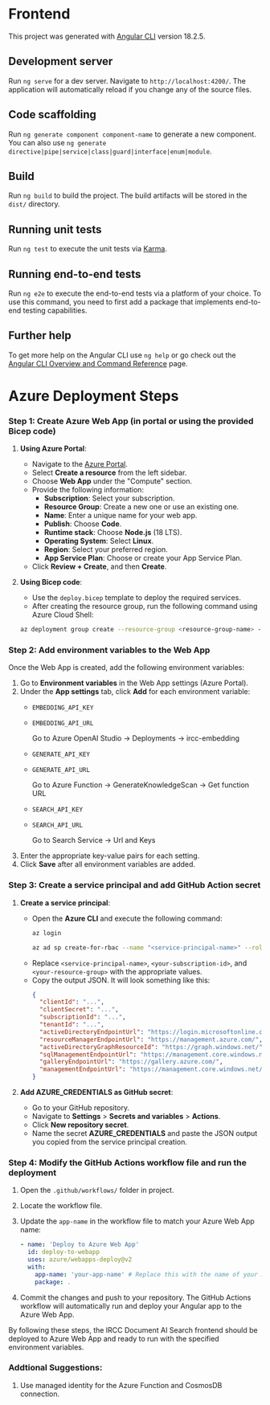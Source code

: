 # Frontend

This project was generated with [Angular CLI](https://github.com/angular/angular-cli) version 18.2.5.

## Development server

Run `ng serve` for a dev server. Navigate to `http://localhost:4200/`. The application will automatically reload if you change any of the source files.

## Code scaffolding

Run `ng generate component component-name` to generate a new component. You can also use `ng generate directive|pipe|service|class|guard|interface|enum|module`.

## Build

Run `ng build` to build the project. The build artifacts will be stored in the `dist/` directory.

## Running unit tests

Run `ng test` to execute the unit tests via [Karma](https://karma-runner.github.io).

## Running end-to-end tests

Run `ng e2e` to execute the end-to-end tests via a platform of your choice. To use this command, you need to first add a package that implements end-to-end testing capabilities.

## Further help

To get more help on the Angular CLI use `ng help` or go check out the [Angular CLI Overview and Command Reference](https://angular.dev/tools/cli) page.


# Azure Deployment Steps

### Step 1: Create Azure Web App (in portal or using the provided Bicep code)

1. **Using Azure Portal**:
   - Navigate to the [Azure Portal](https://portal.azure.com/).
   - Select **Create a resource** from the left sidebar.
   - Choose **Web App** under the "Compute" section.
   - Provide the following information:
     - **Subscription**: Select your subscription.
     - **Resource Group**: Create a new one or use an existing one.
     - **Name**: Enter a unique name for your web app.
     - **Publish**: Choose **Code**.
     - **Runtime stack**: Choose **Node.js** (18 LTS).
     - **Operating System**: Select **Linux**.
     - **Region**: Select your preferred region.
     - **App Service Plan**: Choose or create your App Service Plan.
   - Click **Review + Create**, and then **Create**.

2. **Using Bicep code**:
    - Use the `deploy.bicep` template to deploy the required services.
    - After creating the resource group, run the following command using Azure Cloud Shell:
    ```bash
    az deployment group create --resource-group <resource-group-name> --template-file deploy.bicep
### Step 2: Add environment variables to the Web App

Once the Web App is created, add the following environment variables:

1. Go to **Environment variables** in the Web App settings (Azure Portal).
2. Under the **App settings** tab, click **Add** for each environment variable:
   - `EMBEDDING_API_KEY`
   - `EMBEDDING_API_URL` 

      Go to Azure OpenAI Studio -> Deployments -> ircc-embedding
   - `GENERATE_API_KEY`
   - `GENERATE_API_URL`

      Go to Azure Function -> GenerateKnowledgeScan -> Get function URL
   - `SEARCH_API_KEY`
   - `SEARCH_API_URL`

      Go to Search Service -> Url and Keys
3. Enter the appropriate key-value pairs for each setting.
4. Click **Save** after all environment variables are added.

### Step 3: Create a service principal and add GitHub Action secret

1. **Create a service principal**:
   - Open the **Azure CLI** and execute the following command:
     ```bash
     az login 
     
     az ad sp create-for-rbac --name "<service-principal-name>" --role contributor --scopes /subscriptions/<your-subscription-id>/resourceGroups/<your-resource-group> --sdk-auth
     ```
   - Replace `<service-principal-name>`, `<your-subscription-id>`, and `<your-resource-group>` with the appropriate values.
   - Copy the output JSON. It will look something like this:
     ```json
     {
       "clientId": "...",
       "clientSecret": "...",
       "subscriptionId": "...",
       "tenantId": "...",
       "activeDirectoryEndpointUrl": "https://login.microsoftonline.com",
       "resourceManagerEndpointUrl": "https://management.azure.com/",
       "activeDirectoryGraphResourceId": "https://graph.windows.net/",
       "sqlManagementEndpointUrl": "https://management.core.windows.net:8443/",
       "galleryEndpointUrl": "https://gallery.azure.com/",
       "managementEndpointUrl": "https://management.core.windows.net/"
     }
     ```

2. **Add AZURE_CREDENTIALS as GitHub secret**:
   - Go to your GitHub repository.
   - Navigate to **Settings** > **Secrets and variables** > **Actions**.
   - Click **New repository secret**.
   - Name the secret **AZURE_CREDENTIALS** and paste the JSON output you copied from the service principal creation.

### Step 4: Modify the GitHub Actions workflow file and run the deployment

1. Open the `.github/workflows/` folder in project.
2. Locate the workflow file.
3. Update the `app-name` in the workflow file to match your Azure Web App name:
   ```yaml
   - name: 'Deploy to Azure Web App'
     id: deploy-to-webapp
     uses: azure/webapps-deploy@v2
     with:
       app-name: 'your-app-name' # Replace this with the name of your Azure Web App
       package: .
   ```

4. Commit the changes and push to your repository. The GitHub Actions workflow will automatically run and deploy your Angular app to the Azure Web App.

By following these steps, the IRCC Document AI Search frontend should be deployed to Azure Web App and ready to run with the specified environment variables.

### Addtional Suggestions:
1. Use managed identity for the Azure Function and CosmosDB connection. 